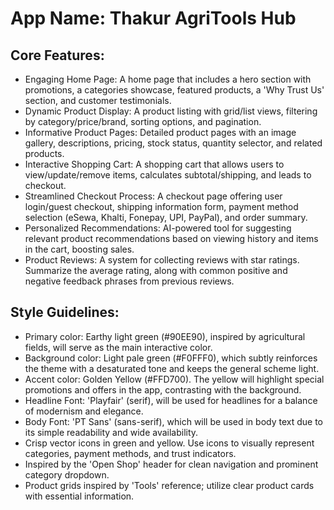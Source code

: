 # **App Name**: Thakur AgriTools Hub

## Core Features:

- Engaging Home Page: A home page that includes a hero section with promotions, a categories showcase, featured products, a 'Why Trust Us' section, and customer testimonials.
- Dynamic Product Display: A product listing with grid/list views, filtering by category/price/brand, sorting options, and pagination.
- Informative Product Pages: Detailed product pages with an image gallery, descriptions, pricing, stock status, quantity selector, and related products.
- Interactive Shopping Cart: A shopping cart that allows users to view/update/remove items, calculates subtotal/shipping, and leads to checkout.
- Streamlined Checkout Process: A checkout page offering user login/guest checkout, shipping information form, payment method selection (eSewa, Khalti, Fonepay, UPI, PayPal), and order summary.
- Personalized Recommendations: AI-powered tool for suggesting relevant product recommendations based on viewing history and items in the cart, boosting sales.
- Product Reviews: A system for collecting reviews with star ratings. Summarize the average rating, along with common positive and negative feedback phrases from previous reviews.

## Style Guidelines:

- Primary color: Earthy light green (#90EE90), inspired by agricultural fields, will serve as the main interactive color. 
- Background color: Light pale green (#F0FFF0), which subtly reinforces the theme with a desaturated tone and keeps the general scheme light.
- Accent color: Golden Yellow (#FFD700). The yellow will highlight special promotions and offers in the app, contrasting with the background. 
- Headline Font: 'Playfair' (serif), will be used for headlines for a balance of modernism and elegance.
- Body Font: 'PT Sans' (sans-serif), which will be used in body text due to its simple readability and wide availability.
- Crisp vector icons in green and yellow. Use icons to visually represent categories, payment methods, and trust indicators.
- Inspired by the 'Open Shop' header for clean navigation and prominent category dropdown.
- Product grids inspired by 'Tools' reference; utilize clear product cards with essential information.